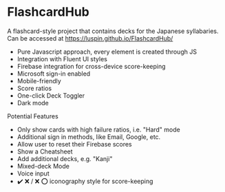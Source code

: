 # FlashcardHub

A flashcard-style project that contains decks for the Japanese syllabaries.  
Can be accessed at https://luspin.github.io/FlashcardHub/

- Pure Javascript approach, every element is created through JS
- Integration with Fluent UI styles
- Firebase integration for cross-device score-keeping
- Microsoft sign-in enabled
- Mobile-friendly
- Score ratios
- One-click Deck Toggler
- Dark mode

Potential Features
- Only show cards with high failure ratios, i.e. "Hard" mode
- Additional sign in methods, like Email, Google, etc.
- Allow user to reset their Firebase scores
- Show a Cheatsheet
- Add additional decks, e.g. "Kanji"
- Mixed-deck Mode
- Voice input
- ✔️ ❌ / ❌ ⭕ iconography style for score-keeping
